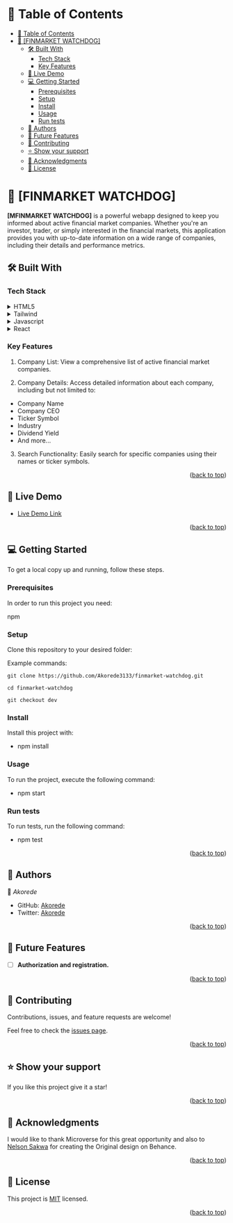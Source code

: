 <!-- TABLE OF CONTENTS -->

# 📗 Table of Contents

- [📗 Table of Contents](#-table-of-contents)
- [📖 \[FINMARKET WATCHDOG\] ](#-finmarket-watchdog-)
  - [🛠 Built With ](#-built-with-)
    - [Tech Stack ](#tech-stack-)
    - [Key Features ](#key-features-)
  - [🚀 Live Demo ](#-live-demo-)
  - [💻 Getting Started ](#-getting-started-)
    - [Prerequisites](#prerequisites)
    - [Setup](#setup)
    - [Install](#install)
    - [Usage](#usage)
    - [Run tests](#run-tests)
  - [👥 Authors ](#-authors-)
  - [🔭 Future Features ](#-future-features-)
  - [🤝 Contributing ](#-contributing-)
  - [⭐️ Show your support ](#️-show-your-support-)
  - [🙏 Acknowledgments ](#-acknowledgments-)
  - [📝 License ](#-license-)

<!-- PROJECT DESCRIPTION -->

# 📖 [FINMARKET WATCHDOG] <a name="about-project"></a>

**[MFINMARKET WATCHDOG]**  is a powerful webapp designed to keep you informed about active financial market companies. Whether you're an investor, trader, or simply interested in the financial markets, this application provides you with up-to-date information on a wide range of companies, including their details and performance metrics.



## 🛠 Built With <a name="built-with"></a>

### Tech Stack <a name="tech-stack"></a>

<details>
  <summary>HTML5</summary>
  <ul>
    <li><a href="https://html.com/">HTML5</a></li>
  </ul>
</details>

<details>
  <summary>Tailwind</summary>
  <ul>
    <li><a href="https://www.tailwind.com/">Tailwind</a></li>
  </ul>
</details>

<details>
<summary>Javascript</summary>
  <ul>
    <li><a href="https://developer.mozilla.org/en-US/docs/Web/JavaScript">Javascript</a></li>
  </ul>
</details>

<details>
  <summary>React</summary>
  <ul>
    <li><a href="https://react.dev/">React</a></li>
  </ul>
</details>

<!-- Features -->

### Key Features <a name="key-features"></a>

1. Company List: View a comprehensive list of active financial market companies.

2. Company Details: Access detailed information about each company, including but not limited to:

* Company Name
* Company CEO
* Ticker Symbol
* Industry
* Dividend Yield
* And more...
3. Search Functionality: Easily search for specific companies using their names or ticker symbols.




<p align="right">(<a href="#readme-top">back to top</a>)</p>


## 🚀 Live Demo <a name="live-demo"></a>
- [Live Demo Link](https://finmarket.onrender.com/)

<p align="right">(<a href="#readme-top">back to top</a>)</p>


<!-- GETTING STARTED -->

## 💻 Getting Started <a name="getting-started"></a>

To get a local copy up and running, follow these steps.

### Prerequisites

In order to run this project you need:

npm

### Setup

Clone this repository to your desired folder:

Example commands:

` git clone https://github.com/Akorede3133/finmarket-watchdog.git `

`cd finmarket-watchdog`

`git checkout dev`

### Install

Install this project with:
- npm install

### Usage

To run the project, execute the following command:

- npm start

### Run tests

To run tests, run the following command:

- npm test

<p align="right">(<a href="#readme-top">back to top</a>)</p>

<!-- AUTHORS -->

## 👥 Authors <a name="authors"></a>

👤 *Akorede*

- GitHub: [Akorede](https://github.com/Akorede3133)
- Twitter: [Akorede](https://twitter.com/SaheedAkorede7)

<p align="right">(<a href="#readme-top">back to top</a>)</p>


## 🔭 Future Features <a name="future-features"></a>

- [ ] **Authorization and registration.**
<p align="right">(<a href="#readme-top">back to top</a>)</p>

<!-- CONTRIBUTING -->

## 🤝 Contributing <a name="contributing"></a>

Contributions, issues, and feature requests are welcome!

Feel free to check the [issues page](https://github.com/Akorede3133/finmarket-watchdog/issues).

<p align="right">(<a href="#readme-top">back to top</a>)</p>

<!-- SUPPORT -->

## ⭐️ Show your support <a name="support"></a>

If you like this project give it a star!

<p align="right">(<a href="#readme-top">back to top</a>)</p>

<!-- ACKNOWLEDGEMENTS -->

## 🙏 Acknowledgments <a name="acknowledgements"></a>

I would like to thank Microverse for this great opportunity and also to  [Nelson Sakwa](https://www.behance.net/sakwadesignstudio) for creating the Original design on Behance.

<p align="right">(<a href="#readme-top">back to top</a>)</p>

<!-- LICENSE -->

## 📝 License <a name="license"></a>

This project is [MIT](https://github.com/Akorede3133/finmarket-watchdog/blob/dev/LICENSE) licensed.

<p align="right">(<a href="#readme-top">back to top</a>)</p>